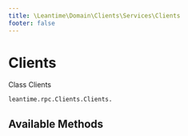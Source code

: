 ```yaml
---
title: \Leantime\Domain\Clients\Services\Clients
footer: false
---
```


# Clients

Class Clients


`leantime.rpc.Clients.Clients.`


## Available Methods

